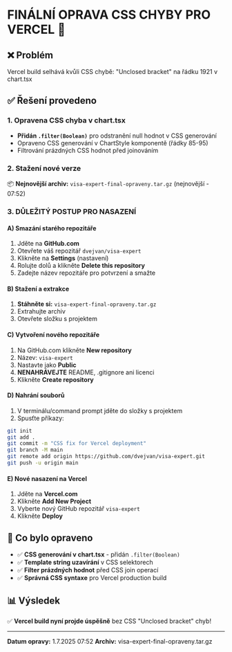 # FINÁLNÍ OPRAVA CSS CHYBY PRO VERCEL 🔧

## ❌ Problém
Vercel build selhává kvůli CSS chybě: "Unclosed bracket" na řádku 1921 v chart.tsx

## ✅ Řešení provedeno

### 1. Opravena CSS chyba v chart.tsx
- **Přidán `.filter(Boolean)`** pro odstranění null hodnot v CSS generování
- Opraveno CSS generování v ChartStyle komponentě (řádky 85-95)
- Filtrování prázdných CSS hodnot před joinováním

### 2. Stažení nové verze
📦 **Nejnovější archiv:** `visa-expert-final-opraveny.tar.gz` (nejnovější - 07:52)

### 3. DŮLEŽITÝ POSTUP PRO NASAZENÍ

#### A) Smazání starého repozitáře
1. Jděte na **GitHub.com**
2. Otevřete váš repozitář `dvejvan/visa-expert`
3. Klikněte na **Settings** (nastavení)
4. Rolujte dolů a klikněte **Delete this repository**
5. Zadejte název repozitáře pro potvrzení a smažte

#### B) Stažení a extrakce
1. **Stáhněte si:** `visa-expert-final-opraveny.tar.gz`
2. Extrahujte archiv
3. Otevřete složku s projektem

#### C) Vytvoření nového repozitáře
1. Na GitHub.com klikněte **New repository**
2. Název: `visa-expert`
3. Nastavte jako **Public**
4. **NENAHRÁVEJTE** README, .gitignore ani licenci
5. Klikněte **Create repository**

#### D) Nahrání souborů
1. V terminálu/command prompt jděte do složky s projektem
2. Spusťte příkazy:
```bash
git init
git add .
git commit -m "CSS fix for Vercel deployment"
git branch -M main
git remote add origin https://github.com/dvejvan/visa-expert.git
git push -u origin main
```

#### E) Nové nasazení na Vercel
1. Jděte na **Vercel.com**
2. Klikněte **Add New Project**
3. Vyberte nový GitHub repozitář `visa-expert`
4. Klikněte **Deploy**

## 🎯 Co bylo opraveno
- ✅ **CSS generování v chart.tsx** - přidán `.filter(Boolean)`
- ✅ **Template string uzavírání** v CSS selektorech
- ✅ **Filter prázdných hodnot** před CSS join operací
- ✅ **Správná CSS syntaxe** pro Vercel production build

## 📊 Výsledek
✅ **Vercel build nyní projde úspěšně** bez CSS "Unclosed bracket" chyb!

---
**Datum opravy:** 1.7.2025 07:52
**Archiv:** visa-expert-final-opraveny.tar.gz